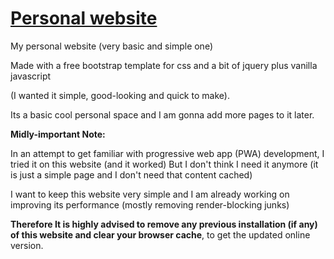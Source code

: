 # [Personal website](https://nair0lf32.github.io)


My personal website (very basic and simple one)

Made with a free bootstrap template for css and a bit of jquery plus vanilla javascript 

(I wanted it simple, good-looking and quick to make).

Its a basic cool personal space and I am gonna add more pages to it later.

**Midly-important Note:** 

In an attempt to get familiar with progressive web app (PWA) development, I tried it on this website (and it worked)
But I don't think I need it anymore (it is just a simple page and I don't need that content cached)

I want to keep this website very simple and I am already working on improving its performance (mostly removing render-blocking junks)

**Therefore It is highly advised to remove any previous installation (if any) of this website and clear your browser cache**, to get the updated online version.

<!--
TODO:
- add 'space-vibes' music page
- add 'bio' page
- add 'vip/contacts' page
-->
